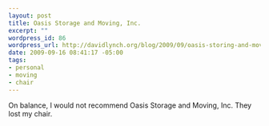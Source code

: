 ```yaml
--- 
layout: post
title: Oasis Storage and Moving, Inc.
excerpt: ""
wordpress_id: 86
wordpress_url: http://davidlynch.org/blog/2009/09/oasis-storing-and-moving-inc/
date: 2009-09-16 08:41:17 -05:00
tags: 
- personal
- moving
- chair
---
```

On balance, I would not recommend Oasis Storage and Moving, Inc. They lost my chair.
